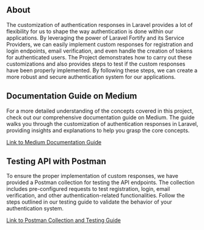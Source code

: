 ## About

The customization of authentication responses in Laravel provides a lot of flexibility for us to shape the way authentication is done within our applications. By leveraging the power of Laravel Fortify and its Service Providers, we can easily implement custom responses for registration and login endpoints, email verification, and even handle the creation of tokens for authenticated users. The Project demonstrates how to carry out these customizations and also provides steps to test if the custom responses have been properly implemented. By following these steps, we can create a more robust and secure authentication system for our applications. 

## Documentation Guide on Medium

For a more detailed understanding of the concepts covered in this project, check out our comprehensive documentation guide on Medium. The guide walks you through the customization of authentication responses in Laravel, providing insights and explanations to help you grasp the core concepts.

[Link to Medium Documentation Guide](https://medium.com/@idokoemmanuel3/user-authentication-for-web-and-api-with-laravel-fortify-and-sanctum-fb31455ee673)

## Testing API with Postman

To ensure the proper implementation of custom responses, we have provided a Postman collection for testing the API endpoints. The collection includes pre-configured requests to test registration, login, email verification, and other authentication-related functionalities. Follow the steps outlined in our testing guide to validate the behavior of your authentication system.

[Link to Postman Collection and Testing Guide](https://documenter.getpostman.com/view/10840637/2s9YsDjEvF)
